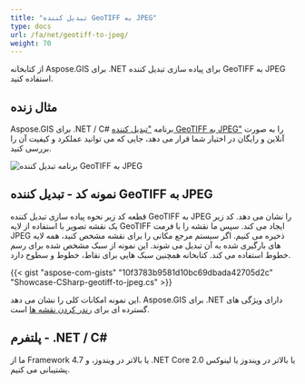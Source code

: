 ```yaml
---
title: "تبدیل کننده GeoTIFF به JPEG"
type: docs
url: /fa/net/geotiff-to-jpeg/
weight: 70
---
```


از کتابخانه Aspose.GIS برای .NET برای پیاده سازی تبدیل کننده GeoTIFF به JPEG استفاده کنید.

## **مثال زنده**

Aspose.GIS برای .NET / C# برنامه ["تبدیل کننده GeoTIFF به JPEG"](https://products.aspose.app/gis/viewer/geotiff-to-jpeg) را به صورت آنلاین و رایگان در اختیار شما قرار می دهد، جایی که می توانید عملکرد و کیفیت آن را بررسی کنید.

![برنامه تبدیل کننده GeoTIFF به JPEG](viewer.png)

## **نمونه کد - تبدیل کننده GeoTIFF به JPEG**

قطعه کد زیر نحوه پیاده سازی تبدیل کننده GeoTIFF به JPEG را نشان می دهد. کد زیر یک نقشه تصویر با استفاده از لایه GeoTIFF ایجاد می کند. سپس ما نقشه را با فرمت JPEG ذخیره می کنیم. اگر سیستم مرجع مکانی را برای نقشه مشخص کنید، همه لایه های بارگیری شده به آن تبدیل می شوند.
این نمونه از سبک مشخص شده برای رسم خطوط استفاده می کند. کتابخانه همچنین سبک هایی برای نقاط، خطوط و سطوح دارد.

{{< gist "aspose-com-gists" "10f3783b9581d10bc69dbada42705d2c" "Showcase-CSharp-geotiff-to-jpeg.cs" >}}

این نمونه امکانات کلی را نشان می دهد. Aspose.GIS برای .NET دارای ویژگی های گسترده ای برای [رندر کردن نقشه ها](https://docs.aspose.com/gis/net/map-rendering/) است.

## **پلتفرم - .NET / C#**

ما از Framework 4.7 یا بالاتر در ویندوز، و .NET Core 2.0 یا بالاتر در ویندوز یا لینوکس پشتیبانی می کنیم.
